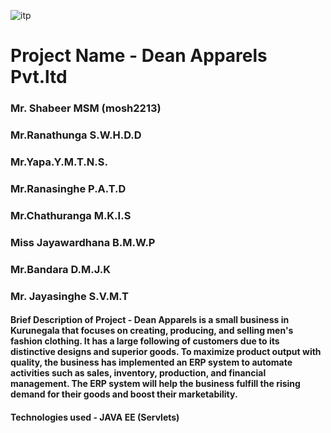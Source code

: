 
![itp](https://github.com/moshdev2213/DeanApparel/assets/103739510/2743c9b5-4777-469a-a0dd-a9278abffb14)

# Project Name - Dean Apparels Pvt.ltd
### Mr. Shabeer MSM (mosh2213)
### Mr.Ranathunga S.W.H.D.D
### Mr.Yapa.Y.M.T.N.S.
### Mr.Ranasinghe P.A.T.D
### Mr.Chathuranga M.K.I.S
### Miss Jayawardhana B.M.W.P
### Mr.Bandara D.M.J.K
### Mr. Jayasinghe S.V.M.T

#### Brief Description of Project - Dean Apparels is a small business in Kurunegala that focuses on creating, producing, and selling men's fashion clothing. It has a large following of customers due to its distinctive designs and superior goods. To maximize product output with quality, the business has implemented an ERP system to automate activities such as sales, inventory, production, and financial management. The ERP system will help the business fulfill the rising demand for their goods and boost their marketability.
#### Technologies used - JAVA EE (Servlets)


